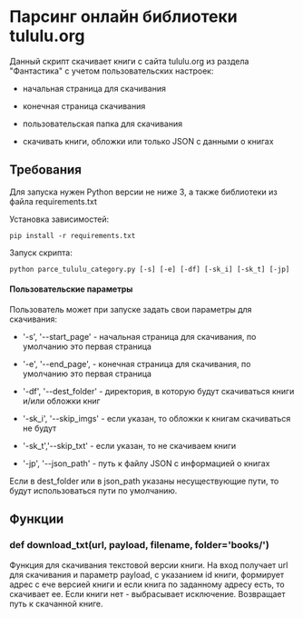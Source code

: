 # Парсинг онлайн библиотеки tululu.org

Данный скрипт скачивает книги с сайта tululu.org из раздела "Фантастика" с учетом пользовательских настроек:

- начальная страница для скачивания

- конечная страница скачивания

- пользовательская папка для скачивания

- скачивать книги, обложки или только JSON c данными о книгах

## Требования

Для запуска нужен Python версии не ниже 3, а также библиотеки из файла requirements.txt 

Установка зависимостей:
```
pip install -r requirements.txt
```

Запуск скрипта:

```
python parce_tululu_category.py [-s] [-e] [-df] [-sk_i] [-sk_t] [-jp]
```

#### Пользовательские параметры

Пользователь может при запуске задать свои параметры для скачивания:

- '-s', '--start_page' - начальная страница для скачивания, по умолчанию это первая страница

- '-e', '--end_page', - конечная страница для скачивания, по умолчанию это первая страница

- '-df', '--dest_folder' - директория, в которую будут скачиваться книги и/или обложки книг

- '-sk_i', '--skip_imgs' - если указан, то обложки к книгам скачиваться не будут

- '-sk_t','--skip_txt' - если указан, то не скачиваем книги

- '-jp', '--json_path' - путь к файлу JSON с информацией о книгах

Если в dest_folder или в json_path указаны несуществующие пути, то будут использоваться пути по умолчанию.

## Функции

### def download_txt(url, payload, filename, folder='books/')

Функция для скачивания текстовой версии книги. На вход получает url для скачивания и параметр payload, с указанием id книги, формирует адрес с ече версией книги и если книга по заданному адресу есть, то скачивает ее. Если книги нет - выбрасывает исключение. Возвращает путь к скачанной книге.






                  





